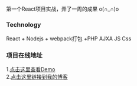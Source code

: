 ##    
   第一个React项目实战，弄了一周的成果 o(∩_∩)o  
        
### Technology  
   React + Nodejs + webpack打包 +PHP AJXA  JS  Css

### 项目在线地址
1.[点击这里查看Demo](http://music.movecss.com/src/template/music.html)<br />
2.[点击这里链接到我的博客](http://www.movecss.com)<br />
 
 